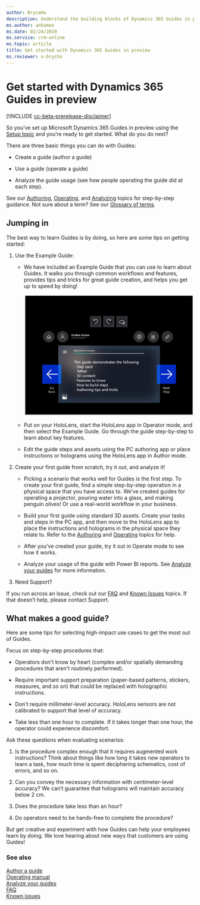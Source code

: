 ```yaml
---
author: BryceHo
description: Understand the building blocks of Dynamics 365 Guides in preview
ms.author: anhaman
ms.date: 02/24/2019
ms.service: crm-online
ms.topic: article
title: Get started with Dynamics 365 Guides in preview
ms.reviewer: v-brycho
---
```


# Get started with Dynamics 365 Guides in preview

[!INCLUDE [cc-beta-prerelease-disclaimer](../includes/cc-beta-prerelease-disclaimer.md)]
 
So you’ve set up Microsoft Dynamics 365 Guides in preview using the [Setup topic](setup.md) and you’re ready to get started. What do you do next?

There are three basic things you can do with Guides: 

- Create a guide (author a guide)

- Use a guide (operate a guide)

- Analyze the guide usage (see how people operating the guide did at each step). 

See our [Authoring](authoring-overview.md), [Operating](operator-guide.md), and  [Analyzing](analytics-guide.md) topics for step-by-step guidance. Not sure about a  term? See our [Glossary of terms](glossary.md). 

## Jumping in

The best way to learn Guides is by doing, so here are some tips on getting started: 

1.	Use the Example Guide:

    - We have included an Example Guide that you can use to learn about Guides. It walks you through common workflows and features, provides tips and tricks for great guide creation, and helps you get up to speed by doing!
    
      ![Example Guide)](media/example-guide.PNG "Example Guide")

    - Put on your HoloLens, start the HoloLens app in Operator mode, and then select the Example Guide. Go through the guide step-by-step to learn about key features. 

    - Edit the guide steps and assets using the PC authoring app or place instructions or holograms using the HoloLens app in Author mode. 
    
2.	Create your first guide from scratch, try it out, and analyze it!

     - Picking a scenario that works well for Guides is the first step. To create your first guide, find a simple step-by-step operation in a physical space that you have access to. We’ve created guides for operating a projector, pouring water into a glass, and making penguin olives! Or use a real-world workflow in your business. 

     - Build your first guide using standard 3D assets. Create your tasks and steps in the PC app, and then move to the HoloLens app to place the instructions and holograms in the physical space they relate to. Refer to the [Authoring](authoring-overview.md) and [Operating](operator-guide.md) topics for help. 

     - After you’ve created your guide, try it out in Operate mode to see how it works. 

     - Analyze your usage of the guide with Power BI reports. See [Analyze your guides](analytics-guide.md) for more information. 

3.	Need Support?

If you run across an issue, check out our [FAQ](faq.md) and [Known Issues](known-issues.md) topics. If that doesn’t help, please contact Support.

## What makes a good guide?

Here are some tips for selecting high-impact use cases to get the most out of Guides. 

Focus on step-by-step procedures that:

- Operators don't know by heart (complex and/or spatially demanding procedures that aren't routinely performed).

- Require important support preparation (paper-based patterns, stickers, measures, and so on) that could be replaced with holographic instructions.

- Don't require millimeter-level accuracy. HoloLens sensors are not calibrated to support that level of accuracy.

- Take less than one hour to complete. If it takes longer than one hour, the operator could experience discomfort.

Ask these questions when evaluating scenarios:

1.	Is the procedure complex enough that it requires augmented work instructions? Think about things like how long it takes new operators to learn a task, how much time is spent deciphering schematics, cost of errors, and so on.

2.	Can you convey the necessary information with centimeter-level accuracy? We can’t guarantee that holograms will maintain accuracy below 2 cm.

3.	Does the procedure take less than an hour? 

4.	Do operators need to be hands-free to complete the procedure?

But get creative and experiment with how Guides can help your employees learn by doing. We love hearing about new ways that customers are using Guides! 


### See also

[Author a guide](authoring-overview.md)<br>
[Operating manual](operator-guide.md)<br>
[Analyze your guides](analytics-guide.md)<br>
[FAQ](faq.md)<br>
[Known issues](known-issues.md)
